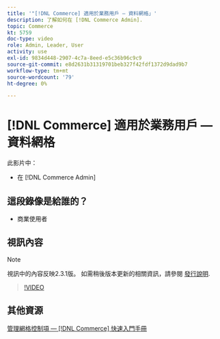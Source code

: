 ```yaml
---
title: '"[!DNL Commerce] 適用於業務用戶 — 資料網格」'
description: 了解如何在 [!DNL Commerce Admin].
topic: Commerce
kt: 5759
doc-type: video
role: Admin, Leader, User
activity: use
exl-id: 9834d448-2907-4c7a-8eed-e5c36b96c9c9
source-git-commit: e8d2631b31319701beb327f42fdf1372d9dad9b7
workflow-type: tm+mt
source-wordcount: '79'
ht-degree: 0%

---
```


# [!DNL Commerce] 適用於業務用戶 — 資料網格

此影片中：

- 在 [!DNL Commerce Admin]

## 這段錄像是給誰的？

- 商業使用者

## 視訊內容

>[!NOTE]
>
>視訊中的內容反映2.3.1版。 如需稍後版本更新的相關資訊，請參閱 [發行說明](https://experienceleague.adobe.com/docs/commerce-operations/release/notes/overview.html).

>[!VIDEO](https://video.tv.adobe.com/v/35960?quality=12&learn=on)

## 其他資源

[管理網格控制項 —  [!DNL Commerce] 快速入門手冊](https://experienceleague.adobe.com/docs/commerce-admin/start/admin/tools/admin-grid-controls.html)
